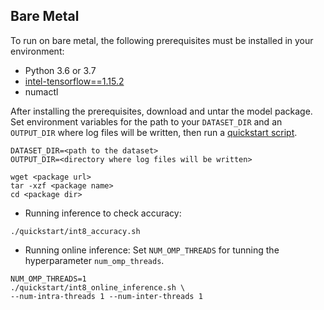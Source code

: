 <!--- 50. Bare Metal -->
## Bare Metal

To run on bare metal, the following prerequisites must be installed in your environment:
* Python 3.6 or 3.7
* [intel-tensorflow==1.15.2](https://pypi.org/project/intel-tensorflow/1.15.2/)
* numactl

After installing the prerequisites, download and untar the model package.
Set environment variables for the path to your `DATASET_DIR` and an
`OUTPUT_DIR` where log files will be written, then run a 
[quickstart script](#quick-start-scripts).

```
DATASET_DIR=<path to the dataset>
OUTPUT_DIR=<directory where log files will be written>

wget <package url>
tar -xzf <package name>
cd <package dir>
```

* Running inference to check accuracy:
```
./quickstart/int8_accuracy.sh
```

* Running online inference:
Set `NUM_OMP_THREADS` for tunning the hyperparameter `num_omp_threads`.
```
NUM_OMP_THREADS=1
./quickstart/int8_online_inference.sh \
--num-intra-threads 1 --num-inter-threads 1
```

